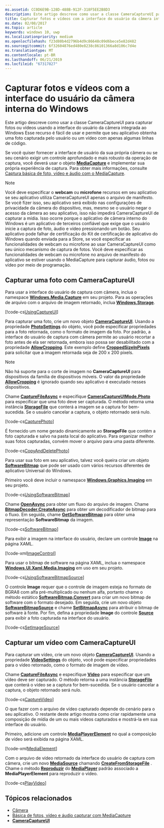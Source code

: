 ```yaml
---
ms.assetid: CC0D6E9B-128D-488B-912F-318F5EE2B8D3
description: Este artigo descreve como usar a classe CameraCaptureUI para capturar fotos ou vídeos usando a interface do usuário da câmera integrada ao Windows
title: Capturar fotos e vídeos com a interface do usuário da câmera interna do Windows
ms.date: 02/08/2017
ms.topic: article
keywords: windows 10, uwp
ms.localizationpriority: medium
ms.openlocfilehash: f23d80b4d2796b4d9c86648c09d6bece5e82d482
ms.sourcegitcommit: 6f32604876ed480e8238c86101366a8d106c7d4e
ms.translationtype: MT
ms.contentlocale: pt-BR
ms.lasthandoff: 06/21/2019
ms.locfileid: "67317827"
---
```

# <a name="capture-photos-and-video-with-windows-built-in-camera-ui"></a>Capturar fotos e vídeos com a interface do usuário da câmera interna do Windows



Este artigo descreve como usar a classe CameraCaptureUI para capturar fotos ou vídeos usando a interface do usuário da câmera integrada ao Windows Esse recurso é fácil de usar e permite que seu aplicativo obtenha uma foto capturada pelo usuário ou um vídeo com apenas algumas linhas de código.

Se você quiser fornecer a interface de usuário da sua própria câmera ou se seu cenário exigir um controle aprofundado e mais robusto da operação de captura, você deverá usar o objeto [**MediaCapture**](https://docs.microsoft.com/uwp/api/Windows.Media.Capture.MediaCapture) e implementar sua própria experiência de captura. Para obter mais informações, consulte [Captura básica de foto, vídeo e áudio com o MediaCapture](basic-photo-video-and-audio-capture-with-MediaCapture.md).

> [!NOTE]
> Você deve especificar o **webcam** ou **microfone** recursos em seu aplicativo se seu aplicativo utiliza CameraCaptureUI apenas o arquivo de manifesto. Se você fizer isso, seu aplicativo será exibido nas configurações de privacidade da câmera do dispositivo, mas, mesmo se o usuário negar o acesso da câmera ao seu aplicativo, isso não impedirá CameraCaptureUI de capturar a mídia. Isso ocorre porque o aplicativo de câmera interno do Windows é um aplicativo de terceiros confiável que exige que o usuário inicie a captura de foto, áudio e vídeo pressionando um botão. Seu aplicativo pode falhar de certificação do Kit de certificação de aplicativo do Windows quando enviada para a Store, se você especificar as funcionalidades de webcam ou microfone ao usar CameraCaptureUI como seu único mecanismo de captura de fotos.
> Você deve especificar as funcionalidades de webcam ou microfone no arquivo de manifesto do aplicativo se estiver usando o MediaCapture para capturar áudio, fotos ou vídeo por meio de programação.

## <a name="capture-a-photo-with-cameracaptureui"></a>Capturar uma foto com CameraCaptureUI

Para usar a interface do usuário de captura com câmera, inclua o namespace [**Windows.Media.Capture**](https://docs.microsoft.com/uwp/api/Windows.Media.Capture) em seu projeto. Para as operações de arquivo com o arquivo de imagem retornado, inclua [**Windows.Storage**](https://docs.microsoft.com/uwp/api/Windows.Storage).

[!code-cs[UsingCaptureUI](./code/CameraCaptureUIWin10/cs/MainPage.xaml.cs#SnippetUsingCaptureUI)]

Para capturar uma foto, crie um novo objeto [**CameraCaptureUI**](https://docs.microsoft.com/uwp/api/Windows.Media.Capture.CameraCaptureUI). Usando a propriedade [**PhotoSettings**](https://docs.microsoft.com/uwp/api/windows.media.capture.cameracaptureui.photosettings) do objeto, você pode especificar propriedades para a foto retornada, como o formato de imagem da foto. Por padrão, a interface do usuário de captura com câmera permite ao usuário recortar a foto antes de ela ser retornada, embora isso possa ser desabilitado com a propriedade [**AllowCropping**](https://docs.microsoft.com/uwp/api/windows.media.capture.cameracaptureuiphotocapturesettings.allowcropping). Este exemplo define [**CroppedSizeInPixels**](https://docs.microsoft.com/uwp/api/windows.media.capture.cameracaptureuiphotocapturesettings.croppedsizeinpixels) para solicitar que a imagem retornada seja de 200 x 200 pixels.

> [!NOTE]
> Não há suporte para o corte de imagem no **CameraCaptureUI** para dispositivos da família de dispositivos móveis. O valor da propriedade [**AllowCropping**](https://docs.microsoft.com/uwp/api/windows.media.capture.cameracaptureuiphotocapturesettings.allowcropping) é ignorado quando seu aplicativo é executado nesses dispositivos.

Chame [**CaptureFileAsync**](https://docs.microsoft.com/uwp/api/windows.media.capture.cameracaptureui.capturefileasync) e especifique [**CameraCaptureUIMode.Photo**](https://docs.microsoft.com/uwp/api/Windows.Media.Capture.CameraCaptureUIMode) para especificar que uma foto deve ser capturada. O método retorna uma instância [**StorageFile**](https://docs.microsoft.com/uwp/api/Windows.Storage.StorageFile) que conterá a imagem se a captura for bem-sucedida. Se o usuário cancelar a captura, o objeto retornado será nulo.

[!code-cs[CapturePhoto](./code/CameraCaptureUIWin10/cs/MainPage.xaml.cs#SnippetCapturePhoto)]

É fornecido um nome gerado dinamicamente ao **StorageFile** que contém a foto capturada e salvo na pasta local do aplicativo. Para organizar melhor suas fotos capturadas, convém mover o arquivo para uma pasta diferente.

[!code-cs[CopyAndDeletePhoto](./code/CameraCaptureUIWin10/cs/MainPage.xaml.cs#SnippetCopyAndDeletePhoto)]

Para usar sua foto em seu aplicativo, talvez você queira criar um objeto [**SoftwareBitmap**](https://docs.microsoft.com/uwp/api/Windows.Graphics.Imaging.SoftwareBitmap) que pode ser usado com vários recursos diferentes de aplicativo Universal do Windows.

Primeiro você deve incluir o namespace [**Windows.Graphics.Imaging**](https://docs.microsoft.com/uwp/api/Windows.Graphics.Imaging) em seu projeto.

[!code-cs[UsingSoftwareBitmap](./code/CameraCaptureUIWin10/cs/MainPage.xaml.cs#SnippetUsingSoftwareBitmap)]

Chame [**OpenAsync**](https://docs.microsoft.com/uwp/api/windows.storage.istoragefile.openasync) para obter um fluxo do arquivo de imagem. Chame [**BitmapDecoder.CreateAsync**](https://docs.microsoft.com/uwp/api/windows.graphics.imaging.bitmapdecoder.createasync) para obter um decodificador de bitmap para o fluxo. Em seguida, chame [**GetSoftwareBitmap**](https://docs.microsoft.com/uwp/api/windows.graphics.imaging.bitmapdecoder.getsoftwarebitmapasync) para obter uma representação **SoftwareBitmap** da imagem.

[!code-cs[SoftwareBitmap](./code/CameraCaptureUIWin10/cs/MainPage.xaml.cs#SnippetSoftwareBitmap)]

Para exibir a imagem na interface do usuário, declare um controle [**Image**](https://docs.microsoft.com/uwp/api/Windows.UI.Xaml.Controls.Image) na página XAML.

[!code-xml[ImageControl](./code/CameraCaptureUIWin10/cs/MainPage.xaml#SnippetImageControl)]

Para usar o bitmap de software na página XAML, inclua o namespace [**Windows.UI.Xaml.Media.Imaging**](https://docs.microsoft.com/uwp/api/Windows.UI.Xaml.Media.Imaging) em uso em seu projeto.

[!code-cs[UsingSoftwareBitmapSource](./code/CameraCaptureUIWin10/cs/MainPage.xaml.cs#SnippetUsingSoftwareBitmapSource)]

O controle **Image** requer que o controle de imagem esteja no formato de BGRA8 com alfa pré-multiplicado ou nenhum alfa, portanto chame o método estático [**SoftwareBitmap.Convert**](/uwp/api/windows.graphics.imaging.softwarebitmap.convert) para criar um novo bitmap de software com o formato desejado. Em seguida, crie um novo objeto [**SoftwareBitmapSource**](https://docs.microsoft.com/uwp/api/Windows.UI.Xaml.Media.Imaging.SoftwareBitmapSource) e chame [**SetBitmapAsync**](https://docs.microsoft.com/uwp/api/windows.ui.xaml.media.imaging.softwarebitmapsource.setbitmapasync) para atribuir o bitmap de software à fonte. Por fim, defina a propriedade **Image** do controle [**Source**](https://docs.microsoft.com/uwp/api/windows.ui.xaml.controls.image.source) para exibir a foto capturada na interface do usuário.

[!code-cs[SetImageSource](./code/CameraCaptureUIWin10/cs/MainPage.xaml.cs#SnippetSetImageSource)]

## <a name="capture-a-video-with-cameracaptureui"></a>Capturar um vídeo com CameraCaptureUI

Para capturar um vídeo, crie um novo objeto [**CameraCaptureUI**](https://docs.microsoft.com/uwp/api/Windows.Media.Capture.CameraCaptureUI). Usando a propriedade [**VideoSettings**](https://docs.microsoft.com/uwp/api/windows.media.capture.cameracaptureui.videosettings) do objeto, você pode especificar propriedades para o vídeo retornado, como o formato de imagem de vídeo.

Chame [**CaptureFileAsync**](https://docs.microsoft.com/uwp/api/windows.media.capture.cameracaptureui.capturefileasync) e especifique [**Video**](https://docs.microsoft.com/uwp/api/windows.media.capture.cameracaptureui.videosettings) para especificar que um vídeo deve ser capturado. O método retorna a uma instância [**StorageFile**](https://docs.microsoft.com/uwp/api/Windows.Storage.StorageFile) que conterá o vídeo se a captura for bem-sucedida. Se o usuário cancelar a captura, o objeto retornado será nulo.

[!code-cs[CaptureVideo](./code/CameraCaptureUIWin10/cs/MainPage.xaml.cs#SnippetCaptureVideo)]

O que fazer com o arquivo de vídeo capturado depende do cenário para o seu aplicativo. O restante deste artigo mostra como criar rapidamente uma composição de mídia de um ou mais vídeos capturados e mostrá-la em sua interface do usuário.

Primeiro, adicione um controle [**MediaPlayerElement**](https://docs.microsoft.com/uwp/api/Windows.UI.Xaml.Controls.MediaPlayerElement) no qual a composição de vídeo será exibida na página XAML.

[!code-xml[MediaElement](./code/CameraCaptureUIWin10/cs/MainPage.xaml#SnippetMediaElement)]


Com o arquivo de vídeo retornado da interface do usuário de captura com câmera, crie um novo [**MediaSource**](https://docs.microsoft.com/uwp/api/windows.media.core.mediasource) chamando **[CreateFromStorageFile](https://docs.microsoft.com/uwp/api/windows.media.core.mediasource.createfromstoragefile)** . Chame o método **[Reproduzir](https://docs.microsoft.com/uwp/api/windows.media.playback.mediaplayer.Play)** do **[MediaPlayer](https://docs.microsoft.com/uwp/api/windows.media.playback.mediaplayer)** padrão associado a **MediaPlayerElement** para reproduzir o vídeo.

[!code-cs[PlayVideo](./code/CameraCaptureUIWin10/cs/MainPage.xaml.cs#SnippetPlayVideo)]
 

## <a name="related-topics"></a>Tópicos relacionados

* [Câmera](camera.md)
* [Básica de fotos, vídeo e áudio capturar com MediaCapture](basic-photo-video-and-audio-capture-with-MediaCapture.md)
* [**CameraCaptureUI**](https://docs.microsoft.com/uwp/api/Windows.Media.Capture.CameraCaptureUI) 
 

 




